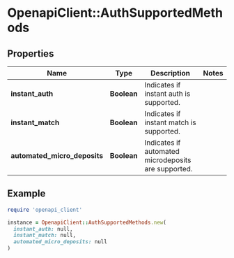 # OpenapiClient::AuthSupportedMethods

## Properties

| Name | Type | Description | Notes |
| ---- | ---- | ----------- | ----- |
| **instant_auth** | **Boolean** | Indicates if instant auth is supported. |  |
| **instant_match** | **Boolean** | Indicates if instant match is supported. |  |
| **automated_micro_deposits** | **Boolean** | Indicates if automated microdeposits are supported. |  |

## Example

```ruby
require 'openapi_client'

instance = OpenapiClient::AuthSupportedMethods.new(
  instant_auth: null,
  instant_match: null,
  automated_micro_deposits: null
)
```

